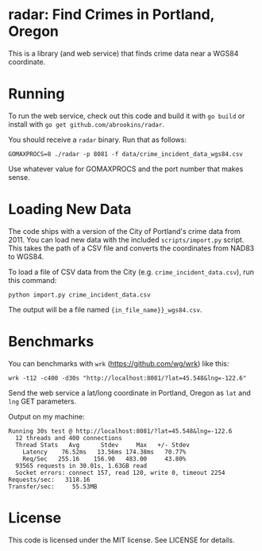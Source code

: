 # radar: Find Crimes in Portland, Oregon

This is a library (and web service) that finds crime data near a WGS84
coordinate.

# Running

To run the web service, check out this code and build it with `go build`
or install with `go get github.com/abrookins/radar`.

You should receive a `radar` binary. Run that as follows:

	GOMAXPROCS=8 ./radar -p 8081 -f data/crime_incident_data_wgs84.csv

Use whatever value for GOMAXPROCS and the port number that makes sense.

# Loading New Data

The code ships with a version of the City of Portland's crime data from 2011.
You can load new data with the included `scripts/import.py` script. This takes
the path of a CSV file and converts the coordinates from NAD83 to WGS84.

To load a file of CSV data from the City (e.g. `crime_incident_data.csv`), run
this command:

	python import.py crime_incident_data.csv

The output will be a file named `{in_file_name}}_wgs84.csv`.

# Benchmarks

You can benchmarks with `wrk` (https://github.com/wg/wrk) like this:

	wrk -t12 -c400 -d30s "http://localhost:8081/?lat=45.548&lng=-122.6"

Send the web service a lat/long coordinate in Portland, Oregon as `lat` and
`lng` GET parameters.

Output on my machine:

	Running 30s test @ http://localhost:8081/?lat=45.548&lng=-122.6
	  12 threads and 400 connections
	  Thread Stats   Avg      Stdev     Max   +/- Stdev
		Latency    76.52ms   13.56ms 174.38ms   70.77%
		Req/Sec   255.16    156.90   483.00     43.80%
	  93565 requests in 30.01s, 1.63GB read
	  Socket errors: connect 157, read 120, write 0, timeout 2254
	Requests/sec:   3118.16
	Transfer/sec:     55.53MB

# License

This code is licensed under the MIT license. See LICENSE for details.
